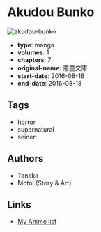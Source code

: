 # Akudou Bunko

![akudou-bunko](https://cdn.myanimelist.net/images/manga/2/196084.jpg)

-   **type**: manga
-   **volumes**: 1
-   **chapters**: 7
-   **original-name**: 悪童文庫
-   **start-date**: 2016-08-18
-   **end-date**: 2016-08-18

## Tags

-   horror
-   supernatural
-   seinen

## Authors

-   Tanaka
-   Motoi (Story & Art)

## Links

-   [My Anime list](https://myanimelist.net/manga/107102/Akudou_Bunko)
